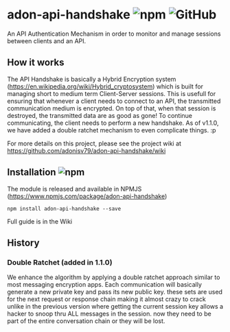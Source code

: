 # adon-api-handshake ![npm](https://img.shields.io/npm/v/adon-api-handshake.svg) ![GitHub](https://img.shields.io/github/license/adonisv79/adon-api-handshake.svg)
An API Authentication Mechanism in order to monitor and manage sessions between clients and an API.

## How it works
The API Handshake is basically a Hybrid Encryption system (https://en.wikipedia.org/wiki/Hybrid_cryptosystem) which is built for managing short to medium term Client-Server sessions. This is usefull for ensuring that whenever a client needs to connect to an API, the transmitted communication medium is encrypted. On top of that, when that session is destroyed, the transmitted data are as good as gone! To continue communicating, the client needs to perform a new handshake. As of v1.1.0, we have added a double ratchet mechanism to even complicate things. :p

For more details on this project, please see the project wiki at https://github.com/adonisv79/adon-api-handshake/wiki

## Installation ![npm](https://img.shields.io/npm/v/adon-api-handshake.svg)
The module is released and available in NPMJS (https://www.npmjs.com/package/adon-api-handshake) 
```
npm install adon-api-handshake --save
```

Full guide is in the Wiki

## History
### Double Ratchet (added in 1.1.0)
We enhance the algorithm by applying a double ratchet approach similar to most messaging encryption apps. Each communication will basically generate a new private key and pass its new public key. these sets are used for the next request or response chain making it almost crazy to crack unlike in the previous version where getting the current session key allows a hacker to snoop thru ALL messages in the session. now they need to be part of the entire conversation chain or they will be lost.
